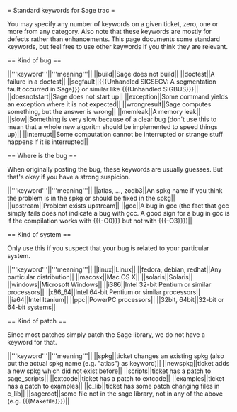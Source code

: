 = Standard keywords for Sage trac =

You may specify any number of keywords on a given ticket, zero, one or more from any category.
Also note that these keywords are mostly for defects rather than enhancements.
This page documents some standard keywords, but feel free to use other keywords if you think they are relevant.

== Kind of bug ==

||'''keyword'''||'''meaning'''||
||build||Sage does not build||
||doctest||A failure in a doctest||
||segfault||{{{Unhandled SIGSEGV: A segmentation fault occurred in Sage}}} or similar like {{{Unhandled SIGBUS}}}||
||doesnotstart||Sage does not start up||
||exception||Some command yields an exception where it is not expected||
||wrongresult||Sage computes something, but the answer is wrong||
||memleak||A memory leak||
||slow||Something is very slow because of a clear bug (don't use this to mean that a whole new algoritm should be implemented to speed things up)||
||interrupt||Some computation cannot be interrupted or strange stuff happens if it is interrupted||

== Where is the bug ==

When originally posting the bug, these keywords are usually guesses.  But that's okay if you have a strong suspicion.

||'''keyword'''||'''meaning'''||
||atlas, ..., zodb3||An spkg name if you think the problem is in the spkg or should be fixed in the spkg||
||upstream||Problem exists upstream||
||gcc||A bug in gcc (the fact that gcc simply fails does not indicate a bug with gcc.  A good sign for a bug in gcc is if the compilation works with {{{-O0}}} but not with {{{-O3}}})||

== Kind of system ==

Only use this if you suspect that your bug is related to your particular system.

||'''keyword'''||'''meaning'''||
||linux||Linux||
||fedora, debian, redhat||Any particular distribution||
||macosx||Mac OS X||
||solaris||Solaris||
||windows||Microsoft Windows||
||i386||Intel 32-bit Pentium or similar processors||
||x86_64||Intel 64-bit Pentium or similar processors||
||ia64||Intel Itanium||
||ppc||PowerPC processors||
||32bit, 64bit||32-bit or 64-bit systems||

== Kind of patch ==

Since most patches simply patch the Sage library, we do not have a keyword for that.

||'''keyword'''||'''meaning'''||
||spkg||ticket changes an existing spkg (also put the actual spkg name (e.g. "atlas") as keyword)||
||newspkg||ticket adds a new spkg which did not exist before||
||scripts||ticket has a patch to sage_scripts||
||extcode||ticket has a patch to extcode||
||examples||ticket has a patch to examples||
||c_lib||ticket has some patch changing files in c_lib||
||sageroot||some file not in the sage library, not in any of the above (e.g. {{{Makefile}}})||
